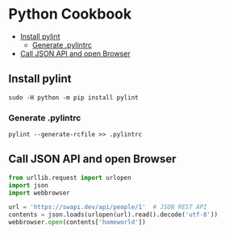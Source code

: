 # Python Cookbook

<!-- @import "[TOC]" {cmd="toc" depthFrom=2 depthTo=6 orderedList=false} -->

<!-- code_chunk_output -->

- [Install pylint](#install-pylint)
  - [Generate .pylintrc](#generate-pylintrc)
- [Call JSON API and open Browser](#call-json-api-and-open-browser)

<!-- /code_chunk_output -->

## Install pylint

    sudo -H python -m pip install pylint

### Generate .pylintrc

    pylint --generate-rcfile >> .pylintrc

## Call JSON API and open Browser

```Python
from urllib.request import urlopen
import json
import webbrowser

url = 'https://swapi.dev/api/people/1'  # JSON REST API
contents = json.loads(urlopen(url).read().decode('utf-8'))
webbrowser.open(contents['homeworld'])
```
